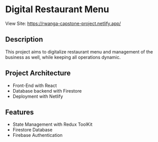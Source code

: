 # Digital Restaurant Menu

View Site: https://rwanga-capstone-project.netlify.app/

## Description

This project aims to digitalize restaurant menu and management of the business as well, while keeping all operations dynamic.

## Project Architecture

- Front-End with React
- Database backend with Firestore
- Deployment with Netlify

## Features

- State Management with Redux ToolKit
- Firestore Database
- Firebase Authentication
